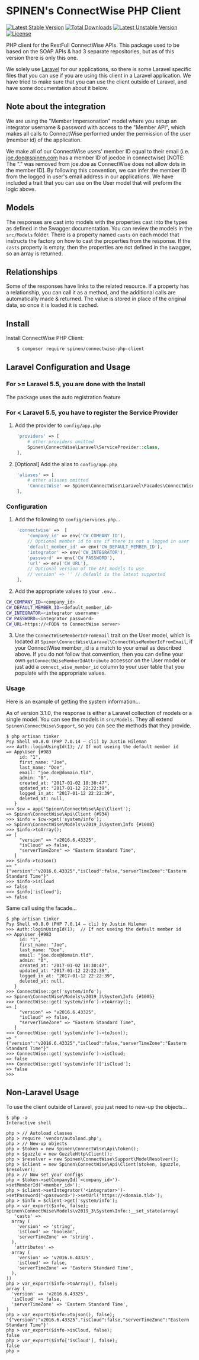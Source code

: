 # SPINEN's ConnectWise PHP Client

[![Latest Stable Version](https://poser.pugx.org/spinen/connectwise-php-client/v/stable)](https://packagist.org/packages/spinen/connectwise-php-client)
[![Total Downloads](https://poser.pugx.org/spinen/connectwise-php-client/downloads)](https://packagist.org/packages/spinen/connectwise-php-client)
[![Latest Unstable Version](https://poser.pugx.org/spinen/connectwise-php-client/v/unstable)](https://packagist.org/packages/spinen/connectwise-php-client)
[![License](https://poser.pugx.org/spinen/connectwise-php-client/license)](https://packagist.org/packages/spinen/connectwise-php-client)

PHP client for the RestFull ConnectWise APIs. This package used to be based on the SOAP APIs & had 3 separate
repositories, but as of this version there is only this one.

We solely use [Laravel](http://www.laravel.com) for our applications, so there is some Laravel specific files that you
can use if you are using this client in a Laravel application. We have tried to make sure that you can use the client
outside of Laravel, and have some documentation about it below.

## Note about the integration
We are using the "Member Impersonation" model where you setup an integrator username & password with access to the
"Member API", which makes all calls to ConnectWise performed under the permission of the user (member id) of the
application.

We make all of our ConnectWise users' member ID equal to their email (i.e. joe.doe@spinen.com has
a member ID of joedoe in connectwise) [NOTE: The "." was removed from joe.doe as ConnectWise does not allow dots in the
member ID]. By following this convention, we can infer the member ID from the logged in user's email address in our
applications. We have included a trait that you can use on the User model that will preform the logic above.

## Models

The responses are cast into models with the properties cast into the types as defined in the Swagger documentation.  You can review the models in the `src/Models` folder.  There is a property named `casts` on each model that instructs the factory on how to cast the properties from the response.  If the `casts` property is empty, then the properties are not defined in the swagger, so an array is returned.

## Relationships

Some of the responses have links to the related resource.  If a property has a relationship, you can call it as a method, and the additional calls are automatically made & returned.  The value is stored in place of the original data, so once it is loaded it is cached.

## Install

Install ConnectWise PHP Client:

```bash
    $ composer require spinen/connectwise-php-client
```

## Laravel Configuration and Usage

### For >= Laravel 5.5, you are done with the Install

The package uses the auto registration feature

### For < Laravel 5.5, you have to register the Service Provider

1. Add the provider to ```config/app.php```

```php
    'providers' => [
        # other providers omitted
        Spinen\ConnectWise\Laravel\ServiceProvider::class,
    ],
```

2. [Optional] Add the alias to ```config/app.php```

```php
    'aliases' => [
        # other aliases omitted
        'ConnectWise' => Spinen\ConnectWise\Laravel\Facades\ConnectWise::class,
    ],
```

### Configuration

1. Add the following to ```config/services.php```...

```php
    'connectwise' =>  [
        'company_id' => env('CW_COMPANY_ID'),
        // Optional member id to use if there is not a logged in user
        'default_member_id' => env('CW_DEFAULT_MEMBER_ID'),
        'integrator' => env('CW_INTEGRATOR'),
        'password' => env('CW_PASSWORD'),
        'url' => env('CW_URL'),
        // Optional version of the API models to use
        //'version' => '' // default is the latest supported
    ],
```

2. Add the appropriate values to your ```.env```...

```bash
CW_COMPANY_ID=<company_id>
CW_DEFAULT_MEMBER_ID=<default_member_id>
CW_INTEGRATOR=<integrator username>
CW_PASSWORD=<integrator password>
CW_URL=https://<FQDN to ConnectWise server>
```

3. Use the ```ConnectWiseMemberIdFromEmail``` trait on the User model, which is located at ```Spinen\ConnectWise\Laravel\ConnectWiseMemberIdFromEmail```, if your ConnectWise member_id is a match to your email as described above.  If you do not follow that convention, then you can define your own ```getConnectWiseMemberIdAttribute``` accessor on the User model or just add a ```connect_wise_member_id``` column to your user table that you populate with the appropriate values.

### Usage

Here is an example of getting the system information...

As of version 3.1.0, the response is either a Laravel collection of models or a single model. You can see the models in ```src/Models```.  They all extend ```Spinen\ConnectWise\Support```, so you can see the methods that they provide.

```
$ php artisan tinker
Psy Shell v0.8.0 (PHP 7.0.14 — cli) by Justin Hileman
>>> Auth::loginUsingId(1); // If not useing the default member id
=> App\User {#983
     id: "1",
     first_name: "Joe",
     last_name: "Doe",
     email: "joe.doe@domain.tld",
     admin: "0",
     created_at: "2017-01-02 18:30:47",
     updated_at: "2017-01-12 22:22:39",
     logged_in_at: "2017-01-12 22:22:39",
     deleted_at: null,
   }
>>> $cw = app('Spinen\ConnectWise\Api\Client');
=> Spinen\ConnectWise\Api\Client {#934}
>>> $info = $cw->get('system/info');
=> Spinen\ConnectWise\Models\v2019_3\System\Info {#1008}
>>> $info->toArray();
=> [
     "version" => "v2016.6.43325",
     "isCloud" => false,
     "serverTimeZone" => "Eastern Standard Time",
   ]
>>> $info->toJson()
=> "{"version":"v2016.6.43325","isCloud":false,"serverTimeZone":"Eastern Standard Time"}"
>>> $info->isCloud
=> false
>>> $info['isCloud'];
=> false
```

Same call using the facade...

```
$ php artisan tinker
Psy Shell v0.8.0 (PHP 7.0.14 — cli) by Justin Hileman
>>> Auth::loginUsingId(1);  // If not useing the default member id
=> App\User {#983
     id: "1",
     first_name: "Joe",
     last_name: "Doe",
     email: "joe.doe@domain.tld",
     admin: "0",
     created_at: "2017-01-02 18:30:47",
     updated_at: "2017-01-12 22:22:39",
     logged_in_at: "2017-01-12 22:22:39",
     deleted_at: null,
   }
>>> ConnectWise::get('system/info');
=> Spinen\ConnectWise\Models\v2019_3\System\Info {#1005}
>>> ConnectWise::get('system/info')->toArray();
=> [
     "version" => "v2016.6.43325",
     "isCloud" => false,
     "serverTimeZone" => "Eastern Standard Time",
   ]
>>> ConnectWise::get('system/info')->toJson();
=> "{"version":"v2016.6.43325","isCloud":false,"serverTimeZone":"Eastern Standard Time"}"
>>> ConnectWise::get('system/info')->isCloud;
=> false
>>> ConnectWise::get('system/info')['isCloud'];
=> false
>>>
```

## Non-Laravel Usage

To use the client outside of Laravel, you just need to new-up the objects...

```
$ php -a
Interactive shell

php > // Autoload classes
php > require 'vendor/autoload.php';
php > // New-up objects
php > $token = new Spinen\ConnectWise\Api\Token();
php > $guzzle = new GuzzleHttp\Client();
php > $resolver = new Spinen\ConnectWise\Support\ModelResolver();
php > $client = new Spinen\ConnectWise\Api\Client($token, $guzzle, $resolver);
php > // Now set your configs
php > $token->setCompanyId('<company_id>')->setMemberId('<member_id>');
php > $client->setIntegrator('<integrator>')->setPassword('<password>')->setUrl('https://<domain.tld>');
php > $info = $client->get('system/info');
php > var_export($info, false);
Spinen\ConnectWise\Models\v2019_3\System\Info::__set_state(array(
   'casts' =>
  array (
    'version' => 'string',
    'isCloud' => 'boolean',
    'serverTimeZone' => 'string',
  ),
   'attributes' =>
  array (
    'version' => 'v2016.6.43325',
    'isCloud' => false,
    'serverTimeZone' => 'Eastern Standard Time',
  ),
))
php > var_export($info->toArray(), false);
array (
  'version' => 'v2016.6.43325',
  'isCloud' => false,
  'serverTimeZone' => 'Eastern Standard Time',
)
php > var_export($info->tojson(), false);
'{"version":"v2016.6.43325","isCloud":false,"serverTimeZone":"Eastern Standard Time"}'
php > var_export($info->isCloud, false);
false
php > var_export($info['isCloud'], false);
false
php >
```
